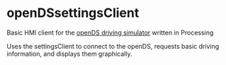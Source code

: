 # openDSsettingsClient

Basic HMI client for the [openDS driving simulator](http://opends.eu) written in Processing

Uses the settingsClient to connect to the openDS, requests basic driving information, and displays them graphically.

